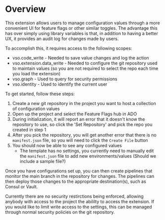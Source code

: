 # Overview

This extension allows users to manage configuration values through a more convenient UI for feature flags or other similar toggles. The advantage this has over simply using library variables is that, in addition to having a better UX, it provides an audit log for changes made by users. 

To accomplish this, it requires access to the following scopes:
* vso.code_write - Needed to save value changes and log the action
* vso.extension.data_write - Needed to configure the git repository used to maintain values (so you are not required to select the repo each time you load the extension)
* vso.graph - Used to query for security permissions
* vso.identity - Used to identify the current user

To get started, follow these steps:
1. Create a new git repository in the project you want to host a collection of configuration values
1. Open up the project and select the Feature Flags hub in ADO
1.  During initialization, it will report an error that it doesn't know the repository to use, so click the 'Set Repository' and pick the repo you created in step 1
1. After you pick the repository, you will get another error that there is no `manifest.json` file, so you will need to click the `Create File` button
1. You should now be able to see any configured values
    * The template has no settings, you currently need to manually edit the `manifest.json` file to add new environments/values (Should we include a sample file?)

Once you have configurations set up, you can then create pipelines that monitor the main branch in the repository for changes. The pipelines can then deploy those changes to the appropriate destination(s), such as Consul or Vault.

Currently there are no security restirctions being enforced, allowing anybody with access to the project the abililty to access the extension. If you would like to limit write access to the settings, this can be managed through normal security policies on the git repository.
